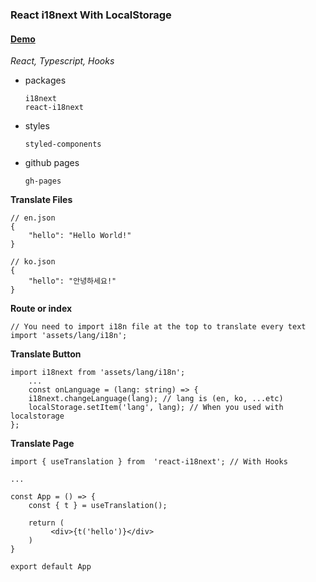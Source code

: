 ### React i18next With LocalStorage

#### [Demo](https://kdilot.github.io/react-i18next/)

_React, Typescript, Hooks_

-   packages

        i18next
        react-i18next

-   styles

        styled-components

-   github pages

        gh-pages

**Translate Files**

    // en.json
    {
        "hello": "Hello World!"
    }

    // ko.json
    {
        "hello": "안녕하세요!"
    }

**Route or index**

    // You need to import i18n file at the top to translate every text
    import 'assets/lang/i18n';

**Translate Button**

    import i18next from 'assets/lang/i18n';
        ...
        const onLanguage = (lang: string) => {
        i18next.changeLanguage(lang); // lang is (en, ko, ...etc)
        localStorage.setItem('lang', lang); // When you used with localstorage
    };

**Translate Page**

    import { useTranslation } from  'react-i18next'; // With Hooks

    ...

    const App = () => {
        const { t } = useTranslation();

    	return (
             <div>{t('hello')}</div>
    	)
    }

    export default App
